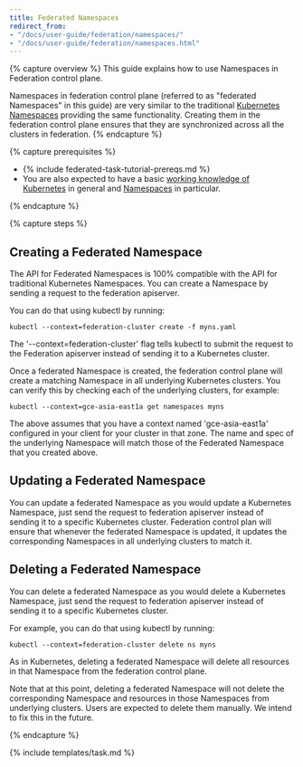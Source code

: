 ```yaml
---
title: Federated Namespaces
redirect_from:
- "/docs/user-guide/federation/namespaces/"
- "/docs/user-guide/federation/namespaces.html"
---
```


{% capture overview %}
This guide explains how to use Namespaces in Federation control plane.

Namespaces in federation control plane (referred to as "federated Namespaces" in
this guide) are very similar to the traditional [Kubernetes
Namespaces](/docs/concepts/overview/working-with-objects/namespaces/) providing the same functionality.
Creating them in the federation control plane ensures that they are synchronized
across all the clusters in federation.
{% endcapture %}

{% capture prerequisites %}

* {% include federated-task-tutorial-prereqs.md %}
* You are also expected to have a basic
[working knowledge of Kubernetes](/docs/setup/pick-right-solution/) in
general and [Namespaces](/docs/concepts/overview/working-with-objects/namespaces/) in particular.

{% endcapture %}

{% capture steps %}

## Creating a Federated Namespace

The API for Federated Namespaces is 100% compatible with the
API for traditional Kubernetes Namespaces. You can create a Namespace by sending
a request to the federation apiserver.

You can do that using kubectl by running:

``` shell
kubectl --context=federation-cluster create -f myns.yaml
```

The '--context=federation-cluster' flag tells kubectl to submit the
request to the Federation apiserver instead of sending it to a Kubernetes
cluster.

Once a federated Namespace is created, the federation control plane will create
a matching Namespace in all underlying Kubernetes clusters.
You can verify this by checking each of the underlying clusters, for example:

``` shell
kubectl --context=gce-asia-east1a get namespaces myns
```

The above assumes that you have a context named 'gce-asia-east1a'
configured in your client for your cluster in that zone. The name and
spec of the underlying Namespace will match those of
the Federated Namespace that you created above.


## Updating a Federated Namespace

You can update a federated Namespace as you would update a Kubernetes
Namespace, just send the request to federation apiserver instead of sending it
to a specific Kubernetes cluster.
Federation control plan will ensure that whenever the federated Namespace is
updated, it updates the corresponding Namespaces in all underlying clusters to
match it.

## Deleting a Federated Namespace

You can delete a federated Namespace as you would delete a Kubernetes
Namespace, just send the request to federation apiserver instead of sending it
to a specific Kubernetes cluster.

For example, you can do that using kubectl by running:

```shell
kubectl --context=federation-cluster delete ns myns
```

As in Kubernetes, deleting a federated Namespace will delete all resources in that
Namespace from the federation control plane.

Note that at this point, deleting a federated Namespace will not delete the
corresponding Namespace and resources in those Namespaces from underlying clusters.
Users are expected to delete them manually.
We intend to fix this in the future.

{% endcapture %}

{% include templates/task.md %}
